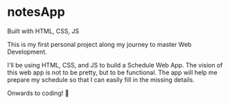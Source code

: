 # notesApp
Built with HTML, CSS, JS

This is my first personal project along my journey to master Web Development.

I'll be using HTML, CSS, and JS to build a Schedule Web App. The vision of this web app is not to be pretty, but to be functional. The app will help me prepare my schedule so that I can easily fill in the missing details.

Onwards to coding! 🚀
